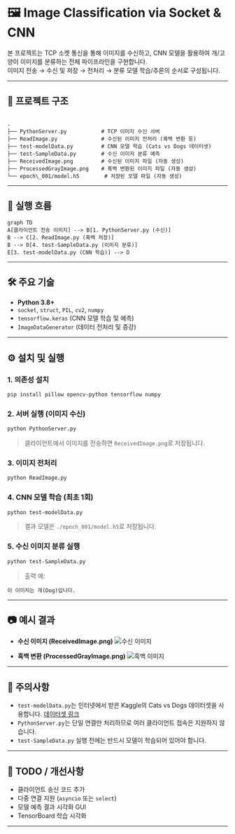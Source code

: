 # 🖼️ Image Classification via Socket & CNN

본 프로젝트는 TCP 소켓 통신을 통해 이미지를 수신하고, CNN 모델을 활용하여 개/고양이 이미지를 분류하는 전체 파이프라인을 구현합니다.  
이미지 전송 → 수신 및 저장 → 전처리 → 분류 모델 학습/추론의 순서로 구성됩니다.

---

## 📁 프로젝트 구조

```

.
├── PythonServer.py           # TCP 이미지 수신 서버
├── ReadImage.py              # 수신된 이미지 전처리 (흑백 변환 등)
├── test-modelData.py         # CNN 모델 학습 (Cats vs Dogs 데이터셋)
├── test-SampleData.py        # 수신 이미지 분류 예측
├── ReceivedImage.png         # 수신된 이미지 파일 (자동 생성)
├── ProcessedGrayImage.png    # 흑백 변환된 이미지 파일 (자동 생성)
└── epoch\_001/model.h5        # 저장된 모델 파일 (자동 생성)

````

---

## 🚀 실행 흐름

```mermaid
graph TD
A[클라이언트 전송 이미지] --> B[1. PythonServer.py (수신)]
B --> C[2. ReadImage.py (흑백 저장)]
B --> D[4. test-SampleData.py (이미지 분류)]
E[3. test-modelData.py (CNN 학습)] --> D
````

---

## 🛠️ 주요 기술

* **Python 3.8+**
* `socket`, `struct`, `PIL`, `cv2`, `numpy`
* `tensorflow.keras` (CNN 모델 학습 및 예측)
* `ImageDataGenerator` (데이터 전처리 및 증강)

---

## ⚙️ 설치 및 실행

### 1. 의존성 설치

```bash
pip install pillow opencv-python tensorflow numpy
```

### 2. 서버 실행 (이미지 수신)

```bash
python PythonServer.py
```

> 클라이언트에서 이미지를 전송하면 `ReceivedImage.png`로 저장됩니다.

### 3. 이미지 전처리

```bash
python ReadImage.py
```

### 4. CNN 모델 학습 (최초 1회)

```bash
python test-modelData.py
```

> 결과 모델은 `./epoch_001/model.h5`로 저장됩니다.

### 5. 수신 이미지 분류 실행

```bash
python test-SampleData.py
```

> 출력 예:

```
이 이미지는 개(Dog)입니다.
```

---

## 📷 예시 결과

* **수신 이미지 (ReceivedImage.png)**
  ![수신 이미지](./ReceivedImage.png)

* **흑백 변환 (ProcessedGrayImage.png)**
  ![흑백 이미지](./ProcessedGrayImage.png)

---

## 📌 주의사항

* `test-modelData.py`는 인터넷에서 받은 Kaggle의 Cats vs Dogs 데이터셋을 사용합니다.
  [데이터셋 링크](https://www.microsoft.com/en-us/download/details.aspx?id=54765)
* `PythonServer.py`는 단일 연결만 처리하므로 여러 클라이언트 접속은 지원하지 않습니다.
* `test-SampleData.py` 실행 전에는 반드시 모델이 학습되어 있어야 합니다.

---

## 🧪 TODO / 개선사항

* 클라이언트 송신 코드 추가
* 다중 연결 지원 (`asyncio` 또는 `select`)
* 모델 예측 결과 시각화 GUI
* TensorBoard 학습 시각화

---



